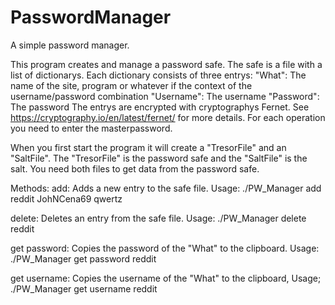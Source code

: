 # PasswordManager
A simple password manager.

This program creates and manage a password safe. The safe is a file with a list of dictionarys. Each dictionary consists of three entrys:
"What": The name of the site, program or whatever if the context of the username/password combination
"Username": The username
"Password": The password
The entrys are encrypted with cryptographys Fernet. See https://cryptography.io/en/latest/fernet/ for more details.
For each operation you need to enter the masterpassword.

When you first start the program it will create a "TresorFile" and an "SaltFile". The "TresorFile" is the password safe and the "SaltFile" is the salt. You need both files to get data from the password safe.

Methods:
add:
Adds a new entry to the safe file. Usage: ./PW_Manager add reddit JohNCena69 qwertz

delete:
Deletes an entry from the safe file. Usage: ./PW_Manager delete reddit

get password:
Copies the password of the "What" to the clipboard. Usage: ./PW_Manager get password reddit

get username:
Copies the username of the "What" to the clipboard, Usage; ./PW_Manager get username reddit



